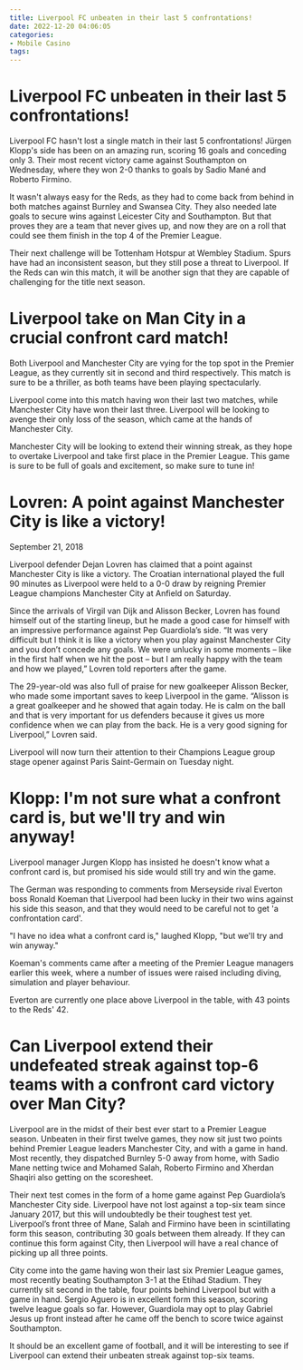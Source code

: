 ```yaml
---
title: Liverpool FC unbeaten in their last 5 confrontations!
date: 2022-12-20 04:06:05
categories:
- Mobile Casino
tags:
---
```



#  Liverpool FC unbeaten in their last 5 confrontations!

Liverpool FC hasn't lost a single match in their last 5 confrontations! Jürgen Klopp's side has been on an amazing run, scoring 16 goals and conceding only 3. Their most recent victory came against Southampton on Wednesday, where they won 2-0 thanks to goals by Sadio Mané and Roberto Firmino.

It wasn't always easy for the Reds, as they had to come back from behind in both matches against Burnley and Swansea City. They also needed late goals to secure wins against Leicester City and Southampton. But that proves they are a team that never gives up, and now they are on a roll that could see them finish in the top 4 of the Premier League.

Their next challenge will be Tottenham Hotspur at Wembley Stadium. Spurs have had an inconsistent season, but they still pose a threat to Liverpool. If the Reds can win this match, it will be another sign that they are capable of challenging for the title next season.

#  Liverpool take on Man City in a crucial confront card match!

Both Liverpool and Manchester City are vying for the top spot in the Premier League, as they currently sit in second and third respectively. This match is sure to be a thriller, as both teams have been playing spectacularly.

Liverpool come into this match having won their last two matches, while Manchester City have won their last three. Liverpool will be looking to avenge their only loss of the season, which came at the hands of Manchester City.

Manchester City will be looking to extend their winning streak, as they hope to overtake Liverpool and take first place in the Premier League. This game is sure to be full of goals and excitement, so make sure to tune in!

#  Lovren: A point against Manchester City is like a victory!

September 21, 2018

Liverpool defender Dejan Lovren has claimed that a point against Manchester City is like a victory. The Croatian international played the full 90 minutes as Liverpool were held to a 0-0 draw by reigning Premier League champions Manchester City at Anfield on Saturday.

Since the arrivals of Virgil van Dijk and Alisson Becker, Lovren has found himself out of the starting lineup, but he made a good case for himself with an impressive performance against Pep Guardiola’s side. “It was very difficult but I think it is like a victory when you play against Manchester City and you don’t concede any goals. We were unlucky in some moments – like in the first half when we hit the post – but I am really happy with the team and how we played,” Lovren told reporters after the game.

The 29-year-old was also full of praise for new goalkeeper Alisson Becker, who made some important saves to keep Liverpool in the game. “Alisson is a great goalkeeper and he showed that again today. He is calm on the ball and that is very important for us defenders because it gives us more confidence when we can play from the back. He is a very good signing for Liverpool,” Lovren said.

Liverpool will now turn their attention to their Champions League group stage opener against Paris Saint-Germain on Tuesday night.

#  Klopp: I'm not sure what a confront card is, but we'll try and win anyway! 

Liverpool manager Jurgen Klopp has insisted he doesn't know what a confront card is, but promised his side would still try and win the game.

The German was responding to comments from Merseyside rival Everton boss Ronald Koeman that Liverpool had been lucky in their two wins against his side this season, and that they would need to be careful not to get 'a confrontation card'.

"I have no idea what a confront card is," laughed Klopp, "but we'll try and win anyway."

Koeman's comments came after a meeting of the Premier League managers earlier this week, where a number of issues were raised including diving, simulation and player behaviour.

Everton are currently one place above Liverpool in the table, with 43 points to the Reds' 42.

#  Can Liverpool extend their undefeated streak against top-6 teams with a confront card victory over Man City?

Liverpool are in the midst of their best ever start to a Premier League season. Unbeaten in their first twelve games, they now sit just two points behind Premier League leaders Manchester City, and with a game in hand. Most recently, they dispatched Burnley 5-0 away from home, with Sadio Mane netting twice and Mohamed Salah, Roberto Firmino and Xherdan Shaqiri also getting on the scoresheet.

Their next test comes in the form of a home game against Pep Guardiola’s Manchester City side. Liverpool have not lost against a top-six team since January 2017, but this will undoubtedly be their toughest test yet. Liverpool’s front three of Mane, Salah and Firmino have been in scintillating form this season, contributing 30 goals between them already. If they can continue this form against City, then Liverpool will have a real chance of picking up all three points.

City come into the game having won their last six Premier League games, most recently beating Southampton 3-1 at the Etihad Stadium. They currently sit second in the table, four points behind Liverpool but with a game in hand. Sergio Aguero is in excellent form this season, scoring twelve league goals so far. However, Guardiola may opt to play Gabriel Jesus up front instead after he came off the bench to score twice against Southampton.

It should be an excellent game of football, and it will be interesting to see if Liverpool can extend their unbeaten streak against top-six teams.